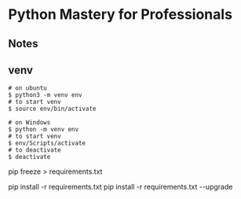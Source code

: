 # Python Mastery for Professionals

## Notes

## venv

```
# on ubuntu
$ python3 -m venv env
# to start venv
$ source env/bin/activate

# on Windows
$ python -m venv env
# to start venv
$ env/Scripts/activate
# to deactivate
$ deactivate
```

pip freeze > requirements.txt

pip install -r requirements.txt
pip install -r requirements.txt --upgrade
